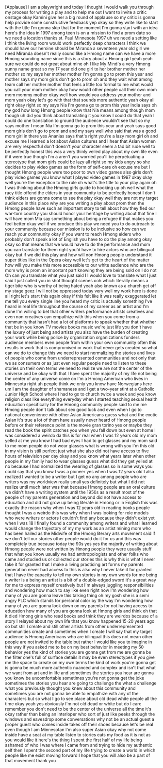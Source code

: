 
[Applause]
I am a playwright and today I thought I
would walk you through my process for
writing a play and to help me out I want
to invite a critic onstage okay Kamini
give her a big round of applause
so my critic is gonna help provide some
constructive feedback yep okay so they
write like to start with the title I&#39;m
gonna skip that for the moment I&#39;m gonna
start with an idea here&#39;s the idea
in 1997 among teen is on a mission to
find a prom date so we need a location
thanks st. Paul Minnesota 1997 uh we
need a setting like I think the living
room would work perfectly deep
characters I think we should have our
heroine should be Miranda a seventeen
year old girl
we need Miranda doesn&#39;t really sound
like a Hmong name can we have a more
Hmong sounding name since this is a
story about a Hmong girl yeah yeah sure
we could do not great about mine oh I
like My Mind&#39;s a very Hmong sunny name
great
so my 17 year old one girl to her
brother mother her mother
so my says her mother mother I&#39;m gonna
go to prom this year and mother says my
mom girls don&#39;t go to prom oh and they
wait what among team call her mother
mother that feels a little too formal to
me what would you call your mom mother
okay how would other people call their
own mom mom mommy mother okay well how
would you address your mother and mom
yeah okay let&#39;s go with that
that sounds more authentic yeah okay all
right okay right so my says Nia I&#39;m
gonna go to prom this year India says oh
my god how long Hmong people know that
Nia means among though mom though uh did
you think about translating it you know
I could do that yeah I could do one
translation to ground the audience
wouldn&#39;t see that so my says mother I
mean Nia I&#39;m gonna go to prom this year
and yeah says good mom girls don&#39;t go to
prom and and my says well who said that
was a good mom girl
in there yes Ananias says that&#39;s right
you&#39;re a lazy mom girl oh and excuse me
I learned a lot about Asian cultures and
I hear that Asian women are very
respectful don&#39;t doesn&#39;t your character
seem a tad bit rude well to be perfectly
honest this was a very thinly veiled
play about my own life even if it were
true though I&#39;m a aren&#39;t you worried
you&#39;ll be perpetuating a stereotype that
mom girls could be lazy all right so my
kids angry so she decides to play video
games as the form of self-care oh excuse
me
but I thought Hmong people were too poor
to own video games also girls don&#39;t play
video games you know what I played video
games in 1997 okay okay well you&#39;re the
exception to the rule
oh what&#39;s the title to your play again
oh I was thinking about the Hmong girls
guide to hooking up oh well what the
racy title offend the elders in your
community to be perfectly honest I don&#39;t
think elders are gonna come to see the
play okay well they are not my target
audience in this place why are you
writing a play about prom then the Hmong
people have such an important story to
tell about how they fled our war-torn
country you should honor your heritage
by writing about that fine I will have
mom Mia say something about being a
refugee if that makes you feel better
okay well if we produce this play we
need you to do outreach to your
community because our mission is to be
inclusive so how can we reach your
community okay if you want to reach
Hmong elders who probably don&#39;t speak a
lot of English you have to do the play
among okay okay so that means that we
would have to do the performance and mom
you can translate for them right you&#39;d
have to hire actors who are bilingual
okay but if we did this play and how
will non Hmong people understand it
super titles like in the Opera okay well
let&#39;s get to the heart of the matter how
will you make this more accessible to
our white audience who are the mom why
is prom an important part knowing they
are being sold on I do not
Oh can you translate what you just said
I I would love to translate what I just
said I just called you in shot thought
scenes ooh which literally means a tiger
bite who is worthy of being hated yeah
also known as a church get off my stage
geez
I will not be oppressed today very well
my work here is done
all right let&#39;s start this again okay if
this felt like it was really exaggerated
let me tell you every single line you
heard my critic is actually something
I&#39;ve heard in real life throughout the
course of my career as an artist and I&#39;m
done I&#39;m willing to bet that other
writers performance artists creatives
and even non creatives can empathize
with this when you come from a community
that hasn&#39;t had a lot of platforms to
speak whether that whether that be in
you know TV movies books music we&#39;re
just life you don&#39;t have the luxury of
just being and artists you also have the
burden of creating your work while being
police by organization organizations
funders audience members even people
from within your own community often
this results in work that is compromised
or work that never gets created so what
can we do to change this we need to
start normalizing the stories and lives
of people who come from underrepresented
communities and not only that we as
consumers or as just even regular people
need to listen to these stories on their
own terms
we need to realize we are not the center
of the universe and be okay with that I
have spent the majority of my life not
being the center of any universe come on
I&#39;m a Hmong American who lives in
Minnesota right uh people think we only
you know have Norwegians here um I am
the daughter of shamaness and I get a
two-year stint at a Catholic Junior High
School where I had to go to church twice
a week and you know religion class like
everything everyday when I started
teaching sexual
health education specifically for the
Hmong community people said to me me
Hmong people don&#39;t talk about sex good
luck and even when I go to national
convenience with other Asian Americans
guess what and the exotic Asian it&#39;s
true a lot of them have usually never
heard of Hmong people before or their
reference point is the movie gran torino
yes
or maybe they read the book the spirit
catches you when you fall down but even
at home I was considered a weirdo da
this is for real when I was 12 years old
my mom yelled at me you know I had bad
eyes I had to get glasses and my mom
said to me mom people do not wear
glasses what is wrong with you I&#39;m this
old in my vision is still perfect
just what she also did not have access
to five hours of television per day okay
and you know what years later when other
people in my family had to wear glasses
guess what did they get yelled at no
because I had normalized the wearing of
glasses so in some ways you could say
that you know I was a pioneer yes when I
was 12 years old I also realized I
wanted to be a writer but I get no any
among people who are writers was my
worldview really small yes definitely
but what I did not realize until much
later was that because Hmong people are
an oral culture we didn&#39;t have a writing
system until the 1950s as a result most
of the people of my parents generation
and beyond did not have access to
education and did not grow up being
literate in Hmong or in English this was
exactly the reason why when I was 12
years old in reading books people
thought I was a weirdo this was why when
I was looking for role models who were
writers or actors I couldn&#39;t find any
because they didn&#39;t exist yet when I was
18 I finally found a community among
writers and what I learned would change
the trajectory of my my work as an
artist mining mom who has been hailed as
the Midwife of the Hmong literary arts
movement said if we don&#39;t tell our
stories other people would do it for us
and this was completely true because
today the 90s yes yes
the majority of writing about Hmong
people were not written by Hmong people
they were usually stuff that what you
know usually we had anthropologists and
other folks who came and studied us or
collected our stories this is why this
is what I never take it for granted that
I make a living
practicing art forms my parents
generation never had access to this is
also why I never take it for granted
that I have the capacity to tell my own
stories in my own words for me being a
writer is a being an artist is a bit of
a double-edged sword it&#39;s a great way
for me to express myself creatively but
I&#39;m always juggling responsibilities and
wondering how much to say like even
right now I&#39;m wondering how many of you
are gonna leave this talking thing oh my
gosh she is a semi angry PLC which
stands for personal color by the way I&#39;m
wondering how many of you are gonna look
down on my parents for not having access
to education how many of you are gonna
look at Hmong girls and think oh that it
died Hmong girls who read books and
think they are weirdos because of a
story I relayed about my own life that
you know happened 15-20 years ago so but
still I create and still other artists
from other underrepresented communities
create and sometimes when I create I
will say that my target audience is
Hmong Americans who are bilingual this
does not mean other people are not
invited to the table but rather I would
like you to imagine in this way if you
asked me to be on my best behavior in
meeting my 50 behavior yes the kind of
stories you are gonna get from me are
gonna be the filter one&#39;s full of
surface details it may be even
stereotypes if you give me the space to
create on my own terms the kind of work
you&#39;re gonna get is gonna be much more
authentic nuanced and complex and isn&#39;t
that what we want from art and in life
and sometimes the stories you hear are
gonna you know be uncomfortable
sometimes you&#39;re not gonna get the joke
sometimes the stories you hear are going
to challenge the what a challenge what
you previously thought you knew about
this community and sometimes you are not
gonna be able to empathize with any of
the characters but so what
I go to see place about old dead white
people all the time okay yeah yes
obviously I&#39;m not old dead or white but
do I care
remember you don&#39;t need to be the center
of the universe all the time it&#39;s okay
rather than being an interloper who sort
of just like peeks through the windows
and eavesdrop some conversations why not
be an actual guest a proper guest who
comes inside takes off their shoes
because let&#39;s be real even though I am
Minnesotan I&#39;m also super Asian okay why
not come inside have a seat at my table
listen to stories eats my food as it is
not as you would like it here&#39;s the
thing I spent the first half of my life
being ashamed of who I was where I came
from
and trying to hide my authentic self
then I spent the second part of my life
trying to create a world in which people
like me exist moving forward I hope that
you will also be a part of that movement
thank you
